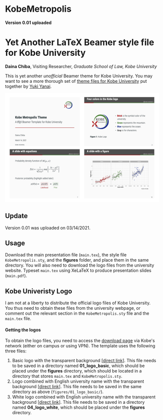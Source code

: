 # KobeMetropolis

**Version 0.01 uploaded**


# Yet Another LaTeX Beamer style file for Kobe University

**Daina Chiba**, Visiting Researcher, *Graduate School of Law, Kobe University*

This is yet another *unofficial* Beamer theme for Kobe University. You may want to see a more thorough set of [theme files for Kobe University](https://github.com/yukiyanai/KobeBeamer) put together by [Yuki Yanai](http://yukiyanai.github.io/). 

![Screenshot](screenshot.jpg)

## Update

Version 0.01 was uploaded on 03/14/2021.

## Usage
Download the main presentation file (``main.tex``), the style file ``KobeMetropolis.sty``, and the **figures** folder, and place them in the same directory. You will also need to download the logo files from the university website. Typeset ``main.tex`` using XeLaTeX to produce presentation slides (``main.pdf``).


## Kobe Univeristy Logo

I am not at a liberty to distribute the official logo files of Kobe University. You thus need to obtain these files from the university webpage, or comment out the relevant section in the ``KobeMetropolis.sty`` file and the ``main.tex`` file.


#### Getting the logos

To obtain the logo files, you need to access the [download page](https://www.kobe-u.ac.jp/info/outline/resources/download.html) via Kobe's network (either on campus or using VPN). The template uses the following three files:

1. Basic logo with the transparent background [[direct link](http://www.office.kobe-u.ac.jp/ppr-contents/logo/01_logo_basic/02_logo_clearback.png)]. This file needs to be saved in a directory named **01_logo_basic**, which should be placed under the **figures** directory, which should be located in a directory that stores ``main.tex`` and ``KobeMetropolis.sty``.  
2. Logo combined with English university name with the transparent background [[direct link](http://www.office.kobe-u.ac.jp/ppr-contents/logo/01_logo_basic/10_set_en_clearback.png)]. This file needs to be saved in the same directory as above (``figures/01_logo_basic/``).  
3. White logo combined with English university name with the transparent background [[direct link](http://www.office.kobe-u.ac.jp/ppr-contents/logo/04_logo_white/10_set_en_clearback.png)]. This file needs to be saved in a directory named **04_logo_white**, which should be placed under the **figures** directory.  


